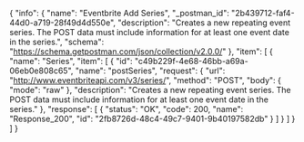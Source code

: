 {
  "info": {
    "name": "Eventbrite Add Series",
    "_postman_id": "2b439712-faf4-44d0-a719-28f49d4d550e",
    "description": "Creates a new repeating event series. The POST data must include information for at least one event date in the series.",
    "schema": "https://schema.getpostman.com/json/collection/v2.0.0/"
  },
  "item": [
    {
      "name": "Series",
      "item": [
        {
          "id": "c49b229f-4e68-46bb-a69a-06eb0e808c65",
          "name": "postSeries",
          "request": {
            "url": "http://www.eventbriteapi.com/v3/series/",
            "method": "POST",
            "body": {
              "mode": "raw"
            },
            "description": "Creates a new repeating event series. The POST data must include information for at least one event date in the series."
          },
          "response": [
            {
              "status": "OK",
              "code": 200,
              "name": "Response_200",
              "id": "2fb8726d-48c4-49c7-9401-9b40197582db"
            }
          ]
        }
      ]
    }
  ]
}